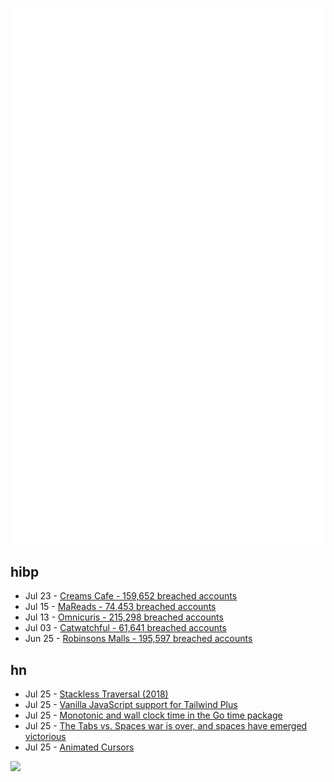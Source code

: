 ![Metrics](https://raw.githubusercontent.com/phixion/phixion/master/metrics.svg)

## hibp

<!--
for https://github.com/phixion/phixion/blob/main/.github/workflows/feeds.yml
-->
<!--START_SECTION:haveibeenpwnd-->
- Jul 23 - [Creams Cafe - 159,652 breached accounts](https://haveibeenpwned.com/Breach/CreamsCafe)
- Jul 15 - [MaReads - 74,453 breached accounts](https://haveibeenpwned.com/Breach/MaReads)
- Jul 13 - [Omnicuris - 215,298 breached accounts](https://haveibeenpwned.com/Breach/Omnicuris)
- Jul 03 - [Catwatchful - 61,641 breached accounts](https://haveibeenpwned.com/Breach/Catwatchful)
- Jun 25 - [Robinsons Malls - 195,597 breached accounts](https://haveibeenpwned.com/Breach/RobinsonsMalls)
<!--END_SECTION:haveibeenpwnd-->

## hn

<!--
for https://github.com/phixion/phixion/blob/main/.github/workflows/feeds.yml
-->
<!--START_SECTION:hn-->
- Jul 25 - [Stackless Traversal (2018)](https://www.dyalog.com/blog/2018/01/stackless-traversal/)
- Jul 25 - [Vanilla JavaScript support for Tailwind Plus](https://tailwindcss.com/blog/vanilla-js-support-for-tailwind-plus)
- Jul 25 - [Monotonic and wall clock time in the Go time package](https://victoriametrics.com/blog/go-time-monotonic-wall-clock/index.html)
- Jul 25 - [The Tabs vs. Spaces war is over, and spaces have emerged victorious](https://xn--gckvb8fzb.com/tabs-vs-spaces-the-war-is-over/)
- Jul 25 - [Animated Cursors](https://tattoy.sh/news/animated-cursors/)
<!--END_SECTION:hn-->

<!--
for https://yhype.me
-->
![](https://hit.yhype.me/github/profile?user_id=13013670)
